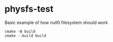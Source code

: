 # physfs-test
Basic example of how null0 filesystem should work

```
cmake -B build
cmake --build build
```
